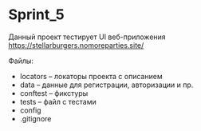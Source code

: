 # Sprint_5

Данный проект тестирует UI веб-приложения https://stellarburgers.nomoreparties.site/

Файлы:
- locators – локаторы проекта с описанием
- data – данные для регистрации, авторизации и пр.
- conftest – фикстуры
- tests – файл с тестами 
- config
- .gitignore

